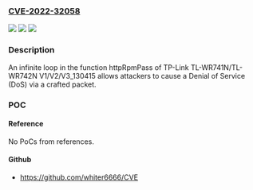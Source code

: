 ### [CVE-2022-32058](https://cve.mitre.org/cgi-bin/cvename.cgi?name=CVE-2022-32058)
![](https://img.shields.io/static/v1?label=Product&message=n%2Fa&color=blue)
![](https://img.shields.io/static/v1?label=Version&message=n%2Fa&color=blue)
![](https://img.shields.io/static/v1?label=Vulnerability&message=n%2Fa&color=brighgreen)

### Description

An infinite loop in the function httpRpmPass of TP-Link TL-WR741N/TL-WR742N V1/V2/V3_130415 allows attackers to cause a Denial of Service (DoS) via a crafted packet.

### POC

#### Reference
No PoCs from references.

#### Github
- https://github.com/whiter6666/CVE

